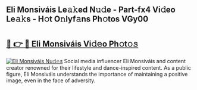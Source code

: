 ## Eli Monsiváis Le𝚊𝚔ed N𝚞𝚍e - Part-fx4 Vi𝚍eo Le𝚊𝚔s - H𝚘t O𝚗lyf𝚊ns Ph𝚘tos VGy00

# <h2><a href="http://hf3vsp.feru.top/?c=Eli+Monsiv%c3%a1is">🔗 👉 🔴 Eli Monsiváis Vi𝚍𝚎o Ph𝚘t𝚘𝚜</a></h2>

[![Eli Monsiváis Nu𝚍𝚎s](https://i.imgur.com/0TWrTi3.gif)](http://hf3vsp.feru.top/?c=Eli+Monsiv%c3%a1is)
Social media influencer Eli Monsiváis and content creator renowned for their lifestyle and dance-inspired content. As a public figure, Eli Monsiváis understands the importance of maintaining a positive image, even in the face of adversity. 
